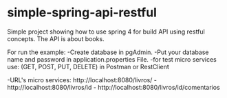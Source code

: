 # simple-spring-api-restful
Simple project showing how to use spring 4 for build API using restful concepts. The API is about books.

For run the example:
-Create database in pgAdmin.
-Put your database name and password in application.properties File.
-for test micro services use:
  (GET, POST, PUT, DELETE) in Postman or RestClient
  
 -URL's micro services:
 http://localhost:8080/livros/ -
 http://localhost:8080/livros/id -
 http://localhost:8080/livros/id/comentarios
 
  
  

